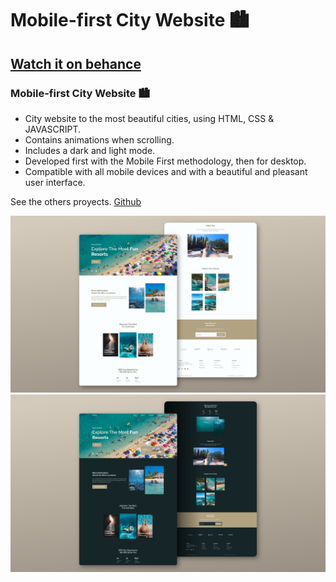 # Mobile-first City Website 🏙
## [Watch it on behance](https://github.com/noesrafa/mobilefirst-city-website)
###  Mobile-first City Website 🏙

- City website to the most beautiful cities, using HTML, CSS & JAVASCRIPT.
- Contains animations when scrolling.
- Includes a dark and light mode.
- Developed first with the Mobile First methodology, then for desktop.
- Compatible with all mobile devices and with a beautiful and pleasant user interface.

See the others proyects. [Github](https://github.com/noesrafa)

![cities-website](/preview.png)
![cities-website](/previewDark.png)